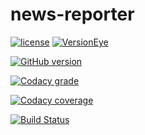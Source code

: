 # news-reporter

[![license](https://img.shields.io/github/license/mashape/apistatus.svg)]()
[![VersionEye](https://img.shields.io/versioneye/d/ruby/rails.svg)]()

[![GitHub version](https://badge.fury.io/gh/bit-coder1%2Fnews-reporter.svg)](https://badge.fury.io/gh/bit-coder1%2Fnews-reporter)

[![Codacy grade](https://img.shields.io/codacy/grade/e27821fb6289410b8f58338c7e0bc686.svg)]()

[![Codacy coverage](https://img.shields.io/codacy/coverage/c44df2d9c89a4809896914fd1a40bedd.svg)]()

[![Build Status](https://travis-ci.org/bit-coder1/news-reporter.svg?branch=master)](https://travis-ci.org/bit-coder1/news-reporter)
